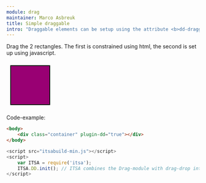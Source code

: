 ```yaml
---
module: drag
maintainer: Marco Asbreuk
title: Simple draggable
intro: "Draggable elements can be setup using the attribute <b>dd-draggable=\"true\"</b>, or using javascript by using <b>node.plugin(ITSA.Plugins.nodeDD)</b>. This example uses plain HTML. Draggable items will force the window to scroll by default when coming outside the visible area.</b>"
---
```


<style type="text/css">
    .container {
        margin: 10px;
        height: 100px;
        width: 100px;
        background-color: #990073;
        border: 2px solid #000;
        display: inline-block;
        *display: inline;
        *zoom: 1;
    }
    .body-content.module p.spaced {
        margin-top: 150px;
    }
</style>

Drag the 2 rectangles. The first is constrained using html, the second is set up using javascript.

<div class="container" plugin-dd="true"></div>

<p class="spaced">Code-example:</p>

```html
<body>
    <div class="container" plugin-dd="true"></div>
</body>
```

```js
<script src="itsabuild-min.js"></script>
<script>
    var ITSA = require('itsa');
    ITSA.DD.init(); // ITSA combines the Drag-module with drag-drop into ITSA.DD
</script>
```

<script src="../../dist/itsabuild-min.js"></script>
<script>
    var ITSA = require('itsa');
    ITSA.DD.init(); // ITSA combines the Drag-module with drag-drop into ITSA.DD
</script>
